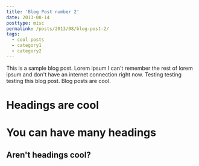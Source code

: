 ```yaml
---
title: 'Blog Post number 2'
date: 2013-08-14
posttype: misc
permalink: /posts/2013/08/blog-post-2/
tags:
  - cool posts
  - category1
  - category2
---
```


This is a sample blog post. Lorem ipsum I can't remember the rest of lorem ipsum and don't have an internet connection right now. Testing testing testing this blog post. Blog posts are cool.

Headings are cool
======

You can have many headings
======

Aren't headings cool?
------